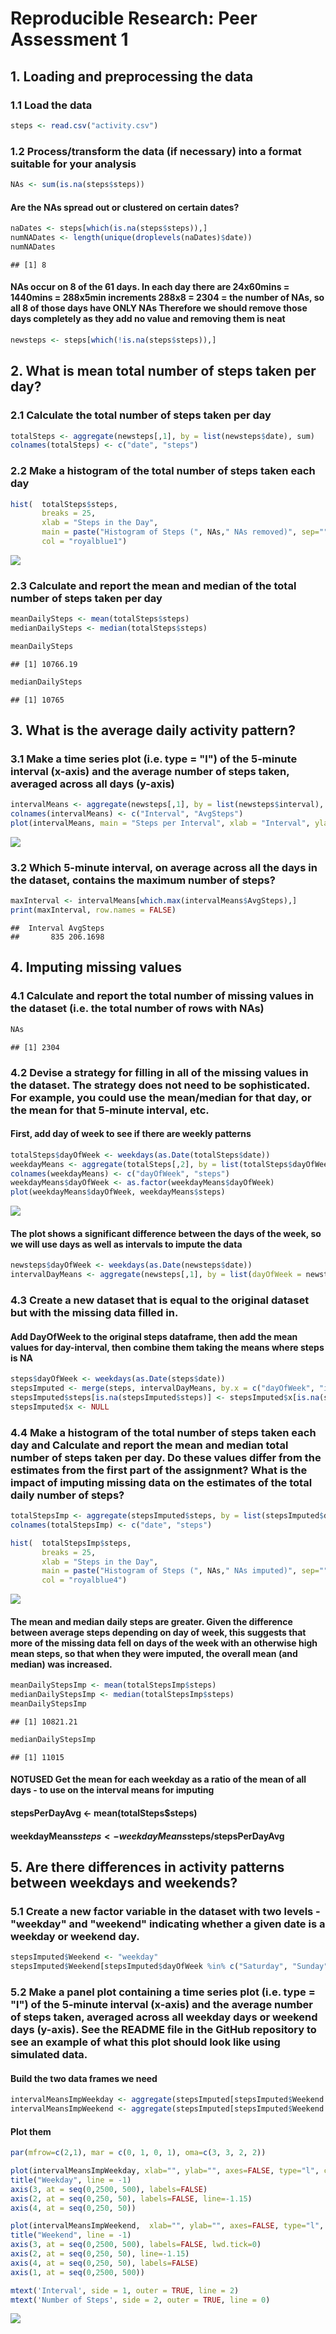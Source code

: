 # Reproducible Research: Peer Assessment 1


## 1. Loading and preprocessing the data
### 1.1 Load the data

```r
steps <- read.csv("activity.csv")
```

### 1.2 Process/transform the data (if necessary) into a format suitable for your analysis

```r
NAs <- sum(is.na(steps$steps))
```

#### Are the NAs spread out or clustered on certain dates?

```r
naDates <- steps[which(is.na(steps$steps)),]
numNADates <- length(unique(droplevels(naDates)$date))
numNADates
```

```
## [1] 8
```

#### NAs occur on 8 of the 61 days. In each day there are 24x60mins = 1440mins = 288x5min increments 288x8 = 2304 = the number of NAs, so all 8 of those days have ONLY NAs Therefore we should remove those days completely as they add no value and removing them is neat

```r
newsteps <- steps[which(!is.na(steps$steps)),]
```

## 2. What is mean total number of steps taken per day?

### 2.1 Calculate the total number of steps taken per day

```r
totalSteps <- aggregate(newsteps[,1], by = list(newsteps$date), sum)
colnames(totalSteps) <- c("date", "steps")
```

### 2.2 Make a histogram of the total number of steps taken each day

```r
hist(  totalSteps$steps,
       breaks = 25, 
       xlab = "Steps in the Day",
       main = paste("Histogram of Steps (", NAs," NAs removed)", sep=""),
       col = "royalblue1")
```

![](PA1_template_files/figure-html/unnamed-chunk-6-1.png)<!-- -->

### 2.3 Calculate and report the mean and median of the total number of steps taken per day

```r
meanDailySteps <- mean(totalSteps$steps)
medianDailySteps <- median(totalSteps$steps)

meanDailySteps
```

```
## [1] 10766.19
```

```r
medianDailySteps
```

```
## [1] 10765
```

## 3. What is the average daily activity pattern?

### 3.1 Make a time series plot (i.e. type = "l") of the 5-minute interval (x-axis) and the average number of steps taken, averaged across all days (y-axis)

```r
intervalMeans <- aggregate(newsteps[,1], by = list(newsteps$interval), mean)
colnames(intervalMeans) <- c("Interval", "AvgSteps")
plot(intervalMeans, main = "Steps per Interval", xlab = "Interval", ylab = "Steps", type="l", col = "royalblue1")
```

![](PA1_template_files/figure-html/unnamed-chunk-8-1.png)<!-- -->

### 3.2 Which 5-minute interval, on average across all the days in the dataset, contains the maximum number of steps?

```r
maxInterval <- intervalMeans[which.max(intervalMeans$AvgSteps),]
print(maxInterval, row.names = FALSE)
```

```
##  Interval AvgSteps
##       835 206.1698
```

## 4. Imputing missing values
### 4.1 Calculate and report the total number of missing values in the dataset (i.e. the total number of rows with NAs)

```r
NAs
```

```
## [1] 2304
```

### 4.2 Devise a strategy for filling in all of the missing values in the dataset. The strategy does not need to be sophisticated. For example, you could use the mean/median for that day, or the mean for that 5-minute interval, etc.

#### First, add day of week to see if there are weekly patterns

```r
totalSteps$dayOfWeek <- weekdays(as.Date(totalSteps$date))
weekdayMeans <- aggregate(totalSteps[,2], by = list(totalSteps$dayOfWeek), mean)
colnames(weekdayMeans) <- c("dayOfWeek", "steps")
weekdayMeans$dayOfWeek <- as.factor(weekdayMeans$dayOfWeek)
plot(weekdayMeans$dayOfWeek, weekdayMeans$steps)
```

![](PA1_template_files/figure-html/unnamed-chunk-11-1.png)<!-- -->

#### The plot shows a significant difference between the days of the week, so we will use days as well as intervals to impute the data

```r
newsteps$dayOfWeek <- weekdays(as.Date(newsteps$date))
intervalDayMeans <- aggregate(newsteps[,1], by = list(dayOfWeek = newsteps$dayOfWeek, interval = newsteps$interval), mean)
```

### 4.3 Create a new dataset that is equal to the original dataset but with the missing data filled in.

#### Add DayOfWeek to the original steps dataframe, then add the mean values for day-interval, then combine them taking the means where steps is NA

```r
steps$dayOfWeek <- weekdays(as.Date(steps$date))
stepsImputed <- merge(steps, intervalDayMeans, by.x = c("dayOfWeek", "interval"), by.y = c("dayOfWeek", "interval"))
stepsImputed$steps[is.na(stepsImputed$steps)] <- stepsImputed$x[is.na(stepsImputed$steps)]
stepsImputed$x <- NULL
```

### 4.4 Make a histogram of the total number of steps taken each day and Calculate and report the mean and median total number of steps taken per day. Do these values differ from the estimates from the first part of the assignment? What is the impact of imputing missing data on the estimates of the total daily number of steps?

```r
totalStepsImp <- aggregate(stepsImputed$steps, by = list(stepsImputed$date), sum)
colnames(totalStepsImp) <- c("date", "steps")

hist(  totalStepsImp$steps,
       breaks = 25, 
       xlab = "Steps in the Day",
       main = paste("Histogram of Steps (", NAs," NAs imputed)", sep=""),
       col = "royalblue4")
```

![](PA1_template_files/figure-html/unnamed-chunk-14-1.png)<!-- -->

#### The mean and median daily steps are greater. Given the difference between average steps depending on day of week, this suggests that more of the missing data fell on days of the week with an otherwise high mean steps, so that when they were imputed, the overall mean (and median) was increased.

```r
meanDailyStepsImp <- mean(totalStepsImp$steps)
medianDailyStepsImp <- median(totalStepsImp$steps)
meanDailyStepsImp
```

```
## [1] 10821.21
```

```r
medianDailyStepsImp
```

```
## [1] 11015
```

#### NOTUSED Get the mean for each weekday as a ratio of the mean of all days - to use on the interval means for imputing
#### stepsPerDayAvg <- mean(totalSteps$steps)
#### weekdayMeans$steps <- weekdayMeans$steps/stepsPerDayAvg


## 5. Are there differences in activity patterns between weekdays and weekends?

### 5.1 Create a new factor variable in the dataset with two levels - "weekday" and "weekend" indicating whether a given date is a weekday or weekend day.

```r
stepsImputed$Weekend <- "weekday"
stepsImputed$Weekend[stepsImputed$dayOfWeek %in% c("Saturday", "Sunday")] <- "weekend"
```

### 5.2 Make a panel plot containing a time series plot (i.e. type = "l") of the 5-minute interval (x-axis) and the average number of steps taken, averaged across all weekday days or weekend days (y-axis). See the README file in the GitHub repository to see an example of what this plot should look like using simulated data.

#### Build the two data frames we need

```r
intervalMeansImpWeekday <- aggregate(stepsImputed[stepsImputed$Weekend == "weekday","steps"], by = list(stepsImputed[stepsImputed$Weekend == "weekday", "interval"]), mean)
intervalMeansImpWeekend <- aggregate(stepsImputed[stepsImputed$Weekend == "weekend","steps"], by = list(stepsImputed[stepsImputed$Weekend == "weekend", "interval"]), mean)
```

#### Plot them

```r
par(mfrow=c(2,1), mar = c(0, 1, 0, 1), oma=c(3, 3, 2, 2))

plot(intervalMeansImpWeekday, xlab="", ylab="", axes=FALSE, type="l", col = "royalblue1")
title("Weekday", line = -1)
axis(3, at = seq(0,2500, 500), labels=FALSE) 
axis(2, at = seq(0,250, 50), labels=FALSE, line=-1.15)
axis(4, at = seq(0,250, 50))

plot(intervalMeansImpWeekend,  xlab="", ylab="", axes=FALSE, type="l", col = "royalblue1", ylim=c(0,200))
title("Weekend", line = -1)
axis(3, at = seq(0,2500, 500), labels=FALSE, lwd.tick=0) 
axis(2, at = seq(0,250, 50), line=-1.15)
axis(4, at = seq(0,250, 50), labels=FALSE)
axis(1, at = seq(0,2500, 500)) 

mtext('Interval', side = 1, outer = TRUE, line = 2)
mtext('Number of Steps', side = 2, outer = TRUE, line = 0)
```

![](PA1_template_files/figure-html/unnamed-chunk-18-1.png)<!-- -->

